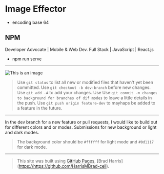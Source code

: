 # Image Effector

- encoding base 64

## NPM

Developer Advocate | Mobile & Web Dev. Full Stack | JavaScript | React.js

- npm run serve

---

![This is an image](https://myoctocat.com/assets/images/base-octocat.svg)

> Use `git status` to list all new or modified files that haven't yet been committed.
> Use `git checkout -b dev-branch` before new changes.
> Use `git add -A` to add your changes.
> Use Use `git commit -m changes to background for branches of dif modes` to leave a little details in the push.
> Use `git push origin feature-dev` to mayhaps be added to a feature in the future.
---
In the dev branch for a new feature or pull requests, I would like to build out for different colors and or modes. Submissions for new background or light and dark modes.
> The background color should be `#ffffff` for light mode and `#0d1117` for dark mode.

---
> This site was built using [GitHub Pages](https://pages.github.com/), [Brad Harris] (<https://https://github.com/HarrisMBrad-cell>).
